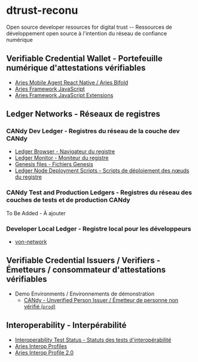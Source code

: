 # dtrust-reconu

Open source developer resources for digital trust --  Ressources de développement open source à l'intention du réseau de confiance numérique

## Verifiable Credential Wallet - Portefeuille numérique d'attestations vérifiables

- [Aries Mobile Agent React Native / Aries Bifold](https://github.com/hyperledger/aries-mobile-agent-react-native)
- [Aries Framework JavaScript](https://github.com/hyperledger/aries-framework-javascript)
- [Aries Framework JavaScript Extensions](https://github.com/hyperledger/aries-framework-javascript-ext)

## Ledger Networks - Réseaux de registres

### CANdy Dev Ledger - Registres du réseau de la couche dev CANdy

- [Ledger Browser - Navigateur du registre](https://candy-dev.cloudcompass.ca/)
- [Ledger Monitor - Moniteur du registre](https://candy.uptime.neoterictech.ca/)
- [Genesis files - Fichiers Genesis](./CANdy/dev)
- [Ledger Node Deployment Scripts - Scripts de déploiement des nœuds du registre](https://github.com/CQEN-QDCE/Candy)

### CANdy Test and Production Ledgers - Registres du réseau des couches de tests et de production CANdy

To Be Added - À ajouter

### Developer Local Ledger - Registre local pour les développeurs

- [von-network](https://github.com/bcgov/von-network)

## Verifiable Credential Issuers / Verifiers - Émetteurs / consommateur d'attestations vérifiables

- Demo Environments / Environnements de démonstration
  - [CANdy - Unverified Person Issuer / Émetteur de personne non vérifié (`prod`)](https://openvp-candy-dev.vonx.io/)

## Interoperability - Interpérabilité

- [Interoperability Test Status - Statuts des tests d'interopérabilité](https://aries-interop.info)
- [Aries Interop Profiles](https://github.com/hyperledger/aries-rfcs/tree/main/concepts/0302-aries-interop-profile)
- [Aries Interop Profile 2.0](https://github.com/hyperledger/aries-rfcs/tree/main/concepts/0302-aries-interop-profile#aries-interop-profile-version-20)

